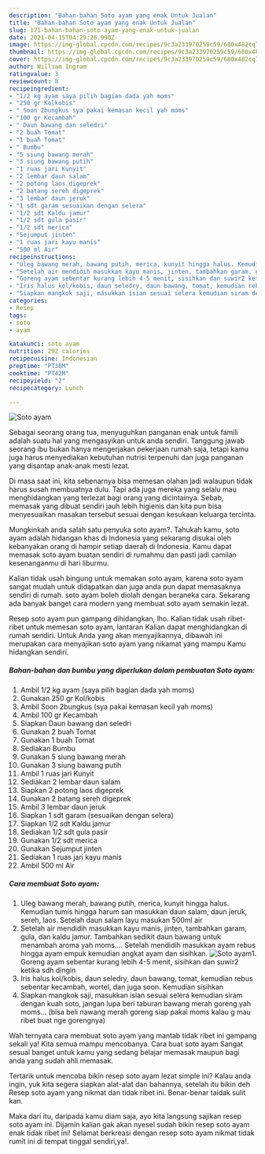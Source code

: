 ```yaml
---
description: "Bahan-bahan Soto ayam yang enak Untuk Jualan"
title: "Bahan-bahan Soto ayam yang enak Untuk Jualan"
slug: 171-bahan-bahan-soto-ayam-yang-enak-untuk-jualan
date: 2021-04-15T04:29:26.990Z
image: https://img-global.cpcdn.com/recipes/9c3a233970259c59/680x482cq70/soto-ayam-foto-resep-utama.jpg
thumbnail: https://img-global.cpcdn.com/recipes/9c3a233970259c59/680x482cq70/soto-ayam-foto-resep-utama.jpg
cover: https://img-global.cpcdn.com/recipes/9c3a233970259c59/680x482cq70/soto-ayam-foto-resep-utama.jpg
author: William Ingram
ratingvalue: 3
reviewcount: 8
recipeingredient:
- "1/2 kg ayam saya pilih bagian dada yah moms"
- "250 gr Kolkobis"
- " Soon 2bungkus sya pakai kemasan kecil yah moms"
- "100 gr Kecambah"
- " Daun bawang dan seledri"
- "2 buah Tomat"
- "1 buah Tomat"
- " Bumbu"
- "5 siung bawang merah"
- "3 siung bawang putih"
- "1 ruas jari Kunyit"
- "2 lembar daun salam"
- "2 potong laos digeprek"
- "2 batang sereh digeprek"
- "3 lembar daun jeruk"
- "1 sdt garam sesuaikan dengan selera"
- "1/2 sdt Kaldu jamur"
- "1/2 sdt gula pasir"
- "1/2 sdt merica"
- "Sejumput jinten"
- "1 ruas jari kayu manis"
- "500 ml Air"
recipeinstructions:
- "Uleg bawang merah, bawang putih, merica, kunyit hingga halus. Kemudian tumis hingga harum san masukkan daun salam, daun jeruk, sereh, laos. Setelah daun salam layu masukan 500ml air"
- "Setelah air mendidih masukkan kayu manis, jinten, tambahkan garam, gula, dan kaldu jamur. Tambahkan sedikit daun bawang untuk menambah aroma yah moms.... Setelah mendidih masukkan ayam rebus hingga ayam empuk kemudian angkat ayam dan sisihkan."
- "Goreng ayam sebentar kurang lebih 4-5 menit, sisihkan dan suwir2 ketika sdh dingin"
- "Iris halus kol/kobis, daun seledry, daun bawang, tomat, kemudian rebus sebentar kecambah, wortel, dan juga soon. Kemudian sisihkan"
- "Siapkan mangkok saji, masukkan isian sesuai selera kemudian siram dengan kuah soto, jangan lupa beri taburan bawang merah goreng yah moms... (bisa beli nawang merah goreng siap pakai moms kalau g mau ribet buat nge gorengnya)"
categories:
- Resep
tags:
- soto
- ayam

katakunci: soto ayam 
nutrition: 292 calories
recipecuisine: Indonesian
preptime: "PT38M"
cooktime: "PT42M"
recipeyield: "2"
recipecategory: Lunch

---
```



![Soto ayam](https://img-global.cpcdn.com/recipes/9c3a233970259c59/680x482cq70/soto-ayam-foto-resep-utama.jpg)

Sebagai seorang orang tua, menyuguhkan panganan enak untuk famili adalah suatu hal yang mengasyikan untuk anda sendiri. Tanggung jawab seorang ibu bukan hanya mengerjakan pekerjaan rumah saja, tetapi kamu juga harus menyediakan kebutuhan nutrisi terpenuhi dan juga panganan yang disantap anak-anak mesti lezat.

Di masa  saat ini, kita sebenarnya bisa memesan olahan jadi walaupun tidak harus susah membuatnya dulu. Tapi ada juga mereka yang selalu mau menghidangkan yang terlezat bagi orang yang dicintainya. Sebab, memasak yang dibuat sendiri jauh lebih higienis dan kita pun bisa menyesuaikan masakan tersebut sesuai dengan kesukaan keluarga tercinta. 



Mungkinkah anda salah satu penyuka soto ayam?. Tahukah kamu, soto ayam adalah hidangan khas di Indonesia yang sekarang disukai oleh kebanyakan orang di hampir setiap daerah di Indonesia. Kamu dapat memasak soto ayam buatan sendiri di rumahmu dan pasti jadi camilan kesenanganmu di hari liburmu.

Kalian tidak usah bingung untuk memakan soto ayam, karena soto ayam sangat mudah untuk didapatkan dan juga anda pun dapat memasaknya sendiri di rumah. soto ayam boleh diolah dengan beraneka cara. Sekarang ada banyak banget cara modern yang membuat soto ayam semakin lezat.

Resep soto ayam pun gampang dihidangkan, lho. Kalian tidak usah ribet-ribet untuk memesan soto ayam, lantaran Kalian dapat menghidangkan di rumah sendiri. Untuk Anda yang akan menyajikannya, dibawah ini merupakan cara menyajikan soto ayam yang nikamat yang mampu Kamu hidangkan sendiri.

<!--inarticleads1-->

##### Bahan-bahan dan bumbu yang diperlukan dalam pembuatan Soto ayam:

1. Ambil 1/2 kg ayam (saya pilih bagian dada yah moms)
1. Gunakan 250 gr Kol/kobis
1. Ambil  Soon 2bungkus (sya pakai kemasan kecil yah moms)
1. Ambil 100 gr Kecambah
1. Siapkan  Daun bawang dan seledri
1. Gunakan 2 buah Tomat
1. Gunakan 1 buah Tomat
1. Sediakan  Bumbu
1. Gunakan 5 siung bawang merah
1. Gunakan 3 siung bawang putih
1. Ambil 1 ruas jari Kunyit
1. Sediakan 2 lembar daun salam
1. Siapkan 2 potong laos digeprek
1. Gunakan 2 batang sereh digeprek
1. Ambil 3 lembar daun jeruk
1. Siapkan 1 sdt garam (sesuaikan dengan selera)
1. Siapkan 1/2 sdt Kaldu jamur
1. Sediakan 1/2 sdt gula pasir
1. Gunakan 1/2 sdt merica
1. Gunakan Sejumput jinten
1. Sediakan 1 ruas jari kayu manis
1. Ambil 500 ml Air




<!--inarticleads2-->

##### Cara membuat Soto ayam:

1. Uleg bawang merah, bawang putih, merica, kunyit hingga halus. Kemudian tumis hingga harum san masukkan daun salam, daun jeruk, sereh, laos. Setelah daun salam layu masukan 500ml air
1. Setelah air mendidih masukkan kayu manis, jinten, tambahkan garam, gula, dan kaldu jamur. Tambahkan sedikit daun bawang untuk menambah aroma yah moms.... Setelah mendidih masukkan ayam rebus hingga ayam empuk kemudian angkat ayam dan sisihkan.
<img src="//assets-global.cpcdn.com/assets/icons/button_play-2c75c40dde080a61004c1f40b05d8f140eaff45d7e9e6481dc71c63d2e7c4909.png" alt="Soto ayam">1. Goreng ayam sebentar kurang lebih 4-5 menit, sisihkan dan suwir2 ketika sdh dingin
1. Iris halus kol/kobis, daun seledry, daun bawang, tomat, kemudian rebus sebentar kecambah, wortel, dan juga soon. Kemudian sisihkan
1. Siapkan mangkok saji, masukkan isian sesuai selera kemudian siram dengan kuah soto, jangan lupa beri taburan bawang merah goreng yah moms... (bisa beli nawang merah goreng siap pakai moms kalau g mau ribet buat nge gorengnya)




Wah ternyata cara membuat soto ayam yang mantab tidak ribet ini gampang sekali ya! Kita semua mampu mencobanya. Cara buat soto ayam Sangat sesuai banget untuk kamu yang sedang belajar memasak maupun bagi anda yang sudah ahli memasak.

Tertarik untuk mencoba bikin resep soto ayam lezat simple ini? Kalau anda ingin, yuk kita segera siapkan alat-alat dan bahannya, setelah itu bikin deh Resep soto ayam yang nikmat dan tidak ribet ini. Benar-benar taidak sulit kan. 

Maka dari itu, daripada kamu diam saja, ayo kita langsung sajikan resep soto ayam ini. Dijamin kalian gak akan nyesel sudah bikin resep soto ayam enak tidak ribet ini! Selamat berkreasi dengan resep soto ayam nikmat tidak rumit ini di tempat tinggal sendiri,ya!.

